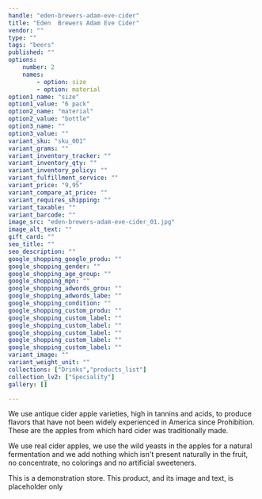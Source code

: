 ```yaml
---
handle: "eden-brewers-adam-eve-cider"
title: "Eden  Brewers Adam Eve Cider"
vendor: ""
type: ""
tags: "beers"
published: ""
options:
    number: 2
    names:
        - option: size
        - option: material
option1_name: "size"
option1_value: "6 pack"
option2_name: "material"
option2_value: "bottle"
option3_name: ""
option3_value: ""
variant_sku: "sku_001"
variant_grams: ""
variant_inventory_tracker: ""
variant_inventory_qty: ""
variant_inventory_policy: ""
variant_fulfillment_service: ""
variant_price: "9,95"
variant_compare_at_price: ""
variant_requires_shipping: ""
variant_taxable: ""
variant_barcode: ""
image_src: "eden-brewers-adam-eve-cider_01.jpg"
image_alt_text: ""
gift_card: ""
seo_title: ""
seo_description: ""
google_shopping_google_produ: ""
google_shopping_gender: ""
google_shopping_age_group: ""
google_shopping_mpn: ""
google_shopping_adwords_grou: ""
google_shopping_adwords_labe: ""
google_shopping_condition: ""
google_shopping_custom_produ: ""
google_shopping_custom_label: ""
google_shopping_custom_label: ""
google_shopping_custom_label: ""
google_shopping_custom_label: ""
google_shopping_custom_label: ""
variant_image: ""
variant_weight_unit: ""
collections: ["Drinks","products_list"]
collection_lv2: ["Speciality"]
gallery: []

---
```


We use antique cider apple varieties, high in tannins and acids, to produce flavors that have not been widely experienced in America since Prohibition. These are the apples from which hard cider was traditionally made.

We use real cider apples, we use the wild yeasts in the apples for a natural fermentation and we add nothing which isn't present naturally in the fruit, no concentrate, no colorings and no artificial sweeteners.

This is a demonstration store. This product, and its image and text, is placeholder only